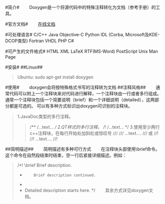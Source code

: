 #简介#
　　Doxygen是一个将源代码中的特殊注释转化为文档（参考手册）的工具。

#官方文档#
　　[在线文档](http://www.doxygen.nl/manual/index.html)

#可处理语言#
C/C++
Java
Objective-C
Python
IDL (Corba, Microsoft及KDE-DCOP类型)
Fortran
VHDL
PHP
C#

#可产生的文件格式#
HTML
XML
LaTeX
RTF(MS-Word)
PostScript
Unix Man Page

#安装#
##Linux##
>Ubuntu: sudo apt-get install doxygen

#使用#
　　doxygen会将按特殊格式书写的注释转为文档
##注释风格##
　　通常代码可以附上一个注释块来对代码进行解释，一个注释块由一行或者多行组成。通常一个注释块包括一个简要说明（brief）和一个详细说明（detailed），这两部分都是可选的。 可以有多种方式标识出doxygen可识别的注释块。
>1.JavaDoc类型的多行注释。
>>/**
>>/...text...
>>*/
>2.QT样式的多行注释。
>>/*!
>>/...text...
>>*/
>3.使用至少两行c++注释块，在每行开始处加斜杠或惊叹号
>>///
>>/// …text….
>>///
>或
>>//!
>>//! …text….
>>//!

##简明描述##
　　简明描述有多种可行方式
　　在注释块头部使用\brief命令。这个命令在自然段结束时结束，空一行后紧接详细描述。例如：
>/*! \brief Brief description.
>*         Brief description continued.
>*
>*  Detailed description starts here.
>*/
　　其余方式详见doxygen文档。


